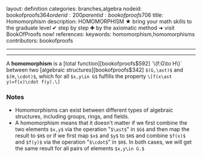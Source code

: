 layout: definition
categories: branches,algebra
nodeid: bookofproofs$364
orderid: 200
parentid: bookofproofs$706
title: Homomorphism
description: HOMOMORPHISM ★ bring your math skills to the graduate level ✔ step by step ✚ by the axiomatic method ➜ visit BookOfProofs now!
references: 
keywords: homomorphism,homomorphisms
contributors: bookofproofs

---


---

A **homomorphism** is a [total function][bookofproofs$592] `\(f:G\to H\)` between two [algebraic structures][bookofproofs$342] `$(G,\ast)$` and `$(H,\cdot)$`, which for all `$x,y\in G$` fulfills the property 
`\[f(x\ast y)=f(x)\cdot f(y).\]`

### Notes

* Homomorphisms can exist between different types of algebraic structures, including groups, rings, and fields.
* A homomorphism means that it doesn't matter if we first combine the two elements `$x,y$` via the operation "`$\ast$`" in `$G$` and then map the result to `$H$` or if we first map `$x$` and `$y$` to `$H$` and combine `$f(x)$` and `$f(y)$` via the operation "`$\cdot$`" in `$H$`. In both cases, we will get the same result for all pairs of elements `$x,y\in G.$`
